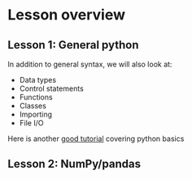 # Lesson overview
## Lesson 1: General python
In addition to general syntax, we will also look at:
  * Data types
  * Control statements
  * Functions
  * Classes
  * Importing
  * File I/O
  
Here is another [good tutorial](https://www.stavros.io/tutorials/python/) covering python basics

## Lesson 2: NumPy/pandas
